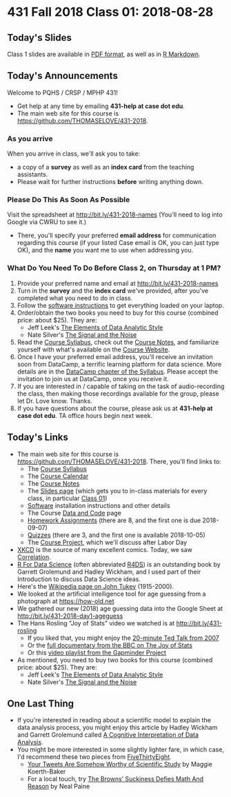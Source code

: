 # 431 Fall 2018 Class 01: 2018-08-28

## Today's Slides

Class 1 slides are available in [PDF format](https://github.com/THOMASELOVE/431-2018/blob/master/slides/class01/431_class-01-slides_2018.pdf), as well as in [R Markdown](https://raw.githubusercontent.com/THOMASELOVE/431-2018/master/slides/class01/431_class-01-slides_2018.Rmd).

## Today's Announcements

Welcome to PQHS / CRSP / MPHP 431! 

- Get help at any time by emailing **431-help at case dot edu**. 
- The main web site for this course is https://github.com/THOMASELOVE/431-2018.

### As you arrive

When you arrive in class, we'll ask you to take:
- a copy of a **survey** as well as an **index card** from the teaching assistants. 
- Please wait for further instructions **before** writing anything down.

### Please Do This As Soon As Possible

Visit the spreadsheet at http://bit.ly/431-2018-names (You'll need to log into Google via CWRU to see it.)
  - There, you'll specify your preferred **email address** for communication regarding this course (if your listed Case email is OK, you can just type OK), and the **name** you want me to use when addressing you.

### What Do You Need To Do Before Class 2, on Thursday at 1 PM?

1. Provide your preferred name and email at http://bit.ly/431-2018-names
2. Turn in the **survey** and the **index card** we've provided, after you've completed what you need to do in class.
3. Follow the [software instructions](https://github.com/THOMASELOVE/431-2018/tree/master/software) to get everything loaded on your laptop.
4. Order/obtain the two books you need to buy for this course (combined price: about $25). They are:
    - Jeff Leek's [The Elements of Data Analytic Style](https://leanpub.com/datastyle)
    - Nate Silver's [The Signal and the Noise](http://goo.gl/lS9LQ2)
5. Read the [Course Syllabus](https://thomaselove.github.io/2018-431-syllabus/), check out the [Course Notes](https://thomaselove.github.io/2018-431-book/), and familiarize yourself with what's available on the [Course Website](https://github.com/THOMASELOVE/431-2018).
6. Once I have your preferred email address, you'll receive an invitation soon from DataCamp, a terrific learning platform for data science. More details are in the [DataCamp chapter of the Syllabus](https://thomaselove.github.io/2018-431-syllabus/datacamp.html). Please accept the invitation to join us at DataCamp, once you receive it.
7. If you are interested in / capable of taking on the task of audio-recording the class, then making those recordings available for the group, please let Dr. Love know. Thanks.
8. If you have questions about the course, please ask us at **431-help at case dot edu**. TA office hours begin next week.

## Today's Links

- The main web site for this course is https://github.com/THOMASELOVE/431-2018. There, you'll find links to:
    - The [Course Syllabus](https://thomaselove.github.io/2018-431-syllabus/)
    - The [Course Calendar](https://github.com/THOMASELOVE/431-2018/blob/master/calendar.md)
    - The [Course Notes](https://thomaselove.github.io/2018-431-book/)
    - The [Slides page](https://github.com/THOMASELOVE/431-2018/tree/master/slides) (which gets you to in-class materials for every class, in particular [Class 01](https://github.com/THOMASELOVE/431-2018/tree/master/slides/class01))
    - [Software](https://github.com/THOMASELOVE/431-2018/tree/master/software) installation instructions and other details
    - The Course [Data and Code](https://github.com/THOMASELOVE/431-2018-data) page
    - [Homework Assignments](https://github.com/THOMASELOVE/431-2018/tree/master/homework) (there are 8, and the first one is due 2018-09-07)
    - [Quizzes](https://github.com/THOMASELOVE/431-2018/tree/master/quizzes) (there are 3, and the first one is available 2018-10-05)
    - The [Course Project](https://github.com/THOMASELOVE/431-2018-project), which we'll discuss after Labor Day
- [XKCD](https://xkcd.com/) is the source of many excellent comics. Today, we saw [Correlation](https://xkcd.com/552/).
- [R For Data Science](http://r4ds.had.co.nz/) (often abbreviated [R4DS](http://r4ds.had.co.nz/)) is an outstanding book by Garrett Grolemund and Hadley Wickham, and I used part of their Introduction to discuss Data Science ideas.
- Here's the [Wikipedia page on John Tukey](https://en.wikipedia.org/wiki/John_Tukey) (1915-2000).
- We looked at the artificial intelligence tool for age guessing from a photograph at https://how-old.net
- We gathered our new (2018) age guessing data into the Google Sheet at http://bit.ly/431-2018-day1-ageguess
- The Hans Rosling "Joy of Stats" video we watched is at http://bit.ly/431-rosling
    - If you liked that, you might enjoy the [20-minute Ted Talk from 2007](https://www.youtube.com/watch?v=RUwS1uAdUcI)
    - Or the [full documentary from the BBC on The Joy of Stats](https://www.gapminder.org/videos/the-joy-of-stats/)
    - Or this [video playlist from the Gapminder Project](https://www.gapminder.org/videos/)
- As mentioned, you need to buy two books for this course (combined price: about $25). They are:
    - Jeff Leek's [The Elements of Data Analytic Style](https://leanpub.com/datastyle)
    - Nate Silver's [The Signal and the Noise](http://goo.gl/lS9LQ2)

## One Last Thing

- If you're interested in reading about a scientific model to explain the data analysis process, you might enjoy this article by Hadley Wickham and Garrett Grolemund called [A Cognitive Interpretation of Data Analysis](http://vita.had.co.nz/papers/sensemaking.html).
- You might be more interested in some slightly lighter fare, in which case, I'd recommend these two pieces from [FiveThirtyEight](https://fivethirtyeight.com).
    - [Your Tweets Are Somehow Worthy of Scientific Study](https://fivethirtyeight.com/features/your-tweets-are-somehow-worthy-of-scientific-study/) by Maggie Koerth-Baker
    - For a local touch, try [The Browns’ Suckiness Defies Math And Reason](https://fivethirtyeight.com/features/the-browns-suckiness-defies-math-and-reason/) by Neal Paine
